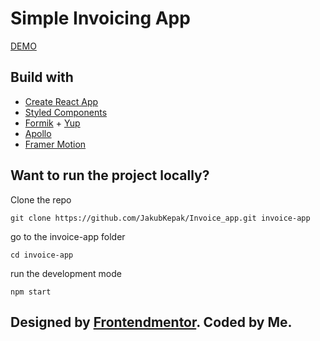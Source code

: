 # Simple Invoicing App

[DEMO](https://focused-stonebraker-2ab63c.netlify.app)

## Build with
- [Create React App](https://create-react-app.dev/)
- [Styled Components](https://styled-components.com/)
- [Formik](https://formik.org/) + [Yup](https://www.npmjs.com/package/yup)
- [Apollo](https://www.apollographql.com/)
- [Framer Motion](https://www.framer.com/motion/)

## Want to run the project locally?

Clone the repo   
```
git clone https://github.com/JakubKepak/Invoice_app.git invoice-app
```
go to the invoice-app folder   
```
cd invoice-app   
```
run the development mode   
```
npm start
```


## Designed by [Frontendmentor](https://www.frontendmentor.io/). Coded by Me.

